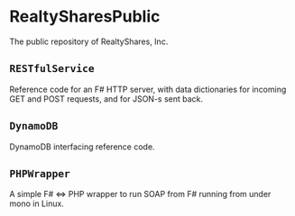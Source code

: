 # RealtySharesPublic

The public repository of RealtyShares, Inc.

## `RESTfulService`

Reference code for an F# HTTP server, with data dictionaries for incoming GET and POST requests, and for JSON-s sent back.

## `DynamoDB`

DynamoDB interfacing reference code.

## `PHPWrapper`

A simple F# <=> PHP wrapper to run SOAP from F# running from under mono in Linux.

